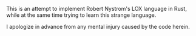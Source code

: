 
This is an attempt to implement Robert Nystrom's LOX language in Rust,
while at the same time trying to learn this strange language.

I apologize in advance from any mental injury caused by the code herein.